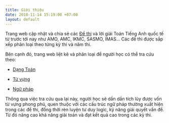 ```yaml
---
title: Giới thiệu
date: 2018-11-14 15:19:00 +07:00
layout: default
---
```


Trang web cập nhật và chia sẻ các [Đề thi](dethi.html) và lời giải Toán Tiếng Anh quốc tế từ trước tới nay như AMO, AMC, IKMC, SASMO, IMAS... Các đề thi được sắp xếp phân loại theo từng kỳ thi và năm thi. 

Bên cạnh đó, trang web liệt kê và phân loại để người học có thể tra cứu theo:

* [Dạng Toán](dangtoan.html)

* [Từ vựng](tuvung.html) 

* [Ngữ pháp](nguphap.html)

Thông qua việc tra cứu qua lại này, người học sẽ dần dần tích lũy được vốn từ vựng phong phú, quen thuộc với các cấu trúc ngữ pháp thường xuất hiện trong các đề thi, đồng thời rèn luyện tư duy logic, kỹ năng giải quyết vấn đề. Từ đó nâng cao khả năng giải toán và đạt kết quả cao trong các kỳ thi.